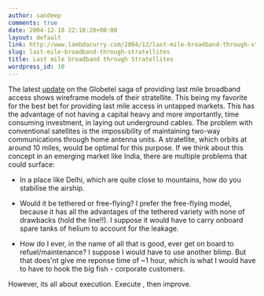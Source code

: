 ```yaml
---
author: sandeep
comments: true
date: 2004-12-18 22:10:28+00:00
layout: default
link: http://www.lambdacurry.com/2004/12/last-mile-broadband-through-stratellites/
slug: last-mile-broadband-through-stratellites
title: Last mile broadband through Stratellites
wordpress_id: 10
---
```


The latest [update](http://home.businesswire.com/portal/site/google/index.jsp?ndmViewId=news_view&newsId=20041209005158&newsLang=en)  on the Globetel saga of providing last mile broadband access shows wireframe models of their stratellite. This being my favorite for the best bet for providing last mile access in untapped markets. This has the advantage of not having a capital heavy and more importantly, time consuming investment, in laying out underground cables.
The problem with conventional satellites is the impossibility of maintaining two-way  communications through home antenna units. A stratellite, which orbits at around 10 miles, would be optimal for this purpose.
If we think about this concept in an emerging market like India, there are multiple problems that could surface:


  
  * In a place like Delhi, which are quite close to mountains, how do you stabilise the airship.
  
  * Would it be tethered or free-flying? I prefer the free-flying model, because it has all the advantages of the tethered variety with none of drawbacks (hold the line!!). I suppose it would have to carry onboard spare tanks of helium to account for the leakage.
  
  * How do I ever, in the name of all that is good, ever get on board to refuel/maintenance? I suppose I would have to use another blimp. But that does'nt give me reponse time of ~1 hour, which is what I would have to have to hook the big fish - corporate customers.
 
However, its all about execution. Execute , then improve.


